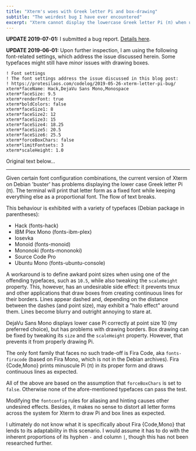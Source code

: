 ```yaml
---
title: "Xterm's woes with Greek letter Pi and box-drawing"
subtitle: "The weirdest bug I have ever encountered"
excerpt: "Xterm cannot display the lowercase Greek letter Pi (π) when using most outline monospaced fonts. There is a solution though."
---
```


**UPDATE 2019-07-01:** I submitted a bug report.  [Details
here](https://protesilaos.com/codelog/2019-07-01-xterm-greek-pi-bug/).

**UPDATE 2019-06-01:** Upon further inspection, I am using the following
font-related settings, which address the issue discussed herein.  Some
typefaces might still have _minor_ issues with drawing boxes.

	! Font settings
	! The font settings address the issue discussed in this blog post:
	! https://protesilaos.com/codelog/2019-05-26-xterm-letter-pi-bug/
	xterm*faceName: Hack,DejaVu Sans Mono,Monospace
	xterm*faceSize: 9.5
	xterm*renderFont: true
	xterm*boldColors: false
	xterm*faceSize1: 8
	xterm*faceSize2: 12
	xterm*faceSize3: 15
	xterm*faceSize4: 18.25
	xterm*faceSize5: 20.5
	xterm*faceSize6: 25.5
	xterm*forceBoxChars: false
	xterm*limitFontsets: 3
	xterm*scaleHeight: 1.0

Original text below…

* * *

Given certain font configuration combinations, the current version of
Xterm on Debian 'buster' has problems displaying the lower case Greek
letter Pi (π).  The terminal will print that letter form as a fixed font
while keeping everything else as a proportional font.  The flow of text
breaks.

This behaviour is exhibited with a variety of typefaces (Debian package
in parentheses):

* Hack (fonts-hack)
* IBM Plex Mono (fonts-ibm-plex)
* Iosevka
* Monoid (fonts-monoid)
* Mononoki (fonts-mononoki)
* Source Code Pro
* Ubuntu Mono (fonts-ubuntu-console)

A workaround is to define awkard point sizes when using one of the
offending typefaces, such as `10.5`, while also tweaking the
`scaleHeight` property.  This, however, has an undesirable side effect:
it prevents tmux and other applications that draw boxes from creating
continuous lines for their borders.  Lines appear dashed and, depending
on the distance between the dashes (and point size), may exhibit a "halo
effect" around them.  Lines become blurry and outright annoying to stare
at.

DejaVu Sans Mono displays lower case Pi correctly at point size 10 (my
preferred choice), but has problems with drawing borders.  Box drawing
can be fixed by tweaking its `size` and the `scaleHeight` property.
However, that prevents it from properly drawing Pi.

The only font family that faces no such trade-off is Fira Code, aka
`fonts-firacode` (based on Fira Mono, which is not in the Debian
archives).  Fira {Code,Mono} prints minuscule Pi (π) in its proper form
and draws continuous lines as expected.

All of the above are based on the assumption that `forceBoxChars` is set
to `false`.  Otherwise none of the afore-mentioned typefaces can pass
the test.

Modifying the `fontconfig` rules for aliasing and hinting causes other
undesired effects.  Besides, it makes no sense to distort all letter
forms across the system for Xterm to draw Pi and box lines as expected.

I ultimately do not know what it is specifically about Fira {Code,Mono}
that lends to its adaptability in this scenario.  I would assume it has
to do with the inherent proportions of its hyphen `-` and column `|`,
though this has not been researched further.

